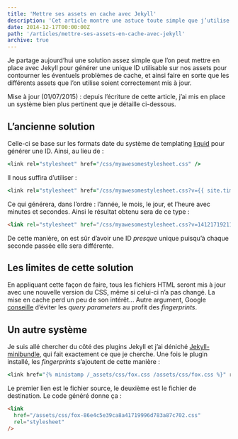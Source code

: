 ```yaml
---
title: 'Mettre ses assets en cache avec Jekyll'
description: 'Cet article montre une astuce toute simple que j’utilise pour contourner les problèmes de cache que l’on peut rencontrer sur Jekyll avec différents assets.'
date: 2014-12-17T00:00:00Z
path: '/articles/mettre-ses-assets-en-cache-avec-jekyll'
archive: true
---
```


Je partage aujourd’hui une solution assez simple que l’on peut mettre en place avec Jekyll pour générer une unique ID utilisable sur nos assets pour contourner les éventuels problèmes de cache, et ainsi faire en sorte que les différents assets que l’on utilise soient correctement mis à jour.

<p class="info">Mise à jour (01/07/2015) : depuis l’écriture de cette article, j’ai mis en place un système bien plus pertinent que je détaille ci-dessous.</p>

## L’ancienne solution

Celle-ci se base sur les formats date du système de templating <a href="http://liquidmarkup.org/">liquid</a> pour générer une ID. Ainsi, au lieu de :

```ruby
<link rel="stylesheet" href="/css/myawesomestylesheet.css" />
```

Il nous suffira d’utiliser :

```ruby
<link rel="stylesheet" href="/css/myawesomestylesheet.css?v={{ site.time | date: '%y%m%d%k%M%S' }}">
```

Ce qui générera, dans l’ordre : l’année, le mois, le jour, et l’heure avec minutes et secondes. Ainsi le résultat obtenu sera de ce type :

```html
<link rel="stylesheet" href="/css/myawesomestylesheet.css?v=141217192112" />
```

De cette manière, on est sûr d’avoir une ID _presque_ unique puisqu’à chaque seconde passée elle sera différente.

## Les limites de cette solution

En appliquant cette façon de faire, tous les fichiers HTML seront mis à jour avec une nouvelle version du CSS, même si celui-ci n’a pas changé. La mise en cache perd un peu de son intérêt... Autre argument, Google [conseille](https://developers.google.com/speed/docs/insights/LeverageBrowserCaching) d’éviter les _query parameters_ au profit des _fingerprints_.

## Un autre système

Je suis allé chercher du côté des plugins Jekyll et j’ai déniché [Jekyll-minibundle](https://github.com/tkareine/jekyll-minibundle), qui fait exactement ce que je cherche. Une fois le plugin installé, les _fingerprints_ s’ajoutent de cette manière :

```ruby
<link href="{% ministamp /_assets/css/fox.css /assets/css/fox.css %}" rel="stylesheet">
```

Le premier lien est le fichier source, le deuxième est le fichier de destination. Le code généré donne ça :

```html
<link
  href="/assets/css/fox-86e4c5e39ca8a41719996d783a87c702.css"
  rel="stylesheet"
/>
```
